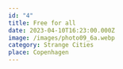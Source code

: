 ```yaml
---
id: "4"
title: Free for all
date: 2023-04-10T16:23:00.000Z
image: /images/photo09_6a.webp
category: Strange Cities
place: Copenhagen
---
```

